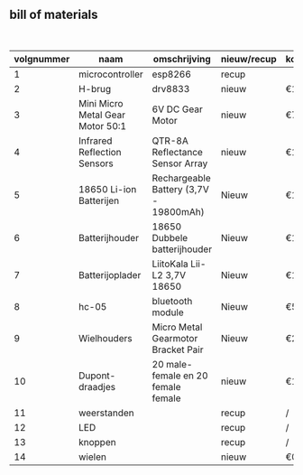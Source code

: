 ## bill of materials
<br />

|volgnummer|naam|omschrijving|nieuw/recup|kostprijs/stuk|aantal|subtotaal|
|----------|----|------------|-----------|---------|------|---------|
|         1|microcontroller|esp8266            |recup           |              |1      |         |
|         2|H-brug|drv8833            |nieuw           |€1,86              |2      |€3,72         |
|         3|Mini Micro Metal Gear Motor 50:1|6V DC Gear Motor           |nieuw           |€7,71              |2     |€15,42        |
|         4|Infrared Reflection Sensors|QTR-8A Reflectance Sensor Array           |nieuw           |€12              |1      |€12         |
|5         |18650 Li-ion Batterijen                 |Rechargeable Battery (3,7V - 19800mAh)|Nieuw            |€1,63            |2       |€3,26      |
|6         |Batterijhouder                          |18650 Dubbele batterijhouder          |Nieuw            |€1,70              |1       |€1,70        |
|7         |Batterijoplader                         |LiitoKala Lii-L2 3,7V 18650           |Nieuw            |€12           |1  |    €12     |
|8        |hc-05                         |bluetooth module           |Nieuw            |€5,9           |1       |€5,9     |
|9                 |Wielhouders                             |Micro Metal Gearmotor Bracket Pair    |Nieuw            |€2,9               |1       |€2,9       |
|10                |Dupont-draadjes                         |20 male-female en 20 female female           |nieuw            |€1,5                  | 1     | €1,5           |
|11                |weerstanden                        |           |recup            |/                 | 1     | /           |
|12                |LED                       |           |recup            |/                 | 1     | /           |
|13               |knoppen                      |           |recup            |/                 | 1     | /           |
|14              |wielen|           |nieuw            |€0,32                 | 2     | €0,64           |

